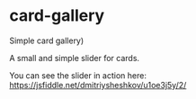 # card-gallery
Simple card gallery)

A small and simple slider for cards.

You can see the slider in action here: https://jsfiddle.net/dmitriysheshkov/u1oe3j5y/2/
